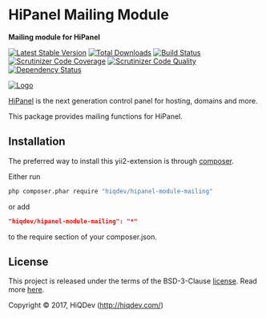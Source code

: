 HiPanel Mailing Module
======================

**Mailing module for HiPanel**

[![Latest Stable Version](https://poser.pugx.org/hiqdev/hipanel-module-mailing/v/stable)](https://packagist.org/packages/hiqdev/hipanel-module-mailing)
[![Total Downloads](https://poser.pugx.org/hiqdev/hipanel-module-mailing/downloads)](https://packagist.org/packages/hiqdev/hipanel-module-mailing)
[![Build Status](https://img.shields.io/travis/hiqdev/hipanel-module-mailing.svg)](https://travis-ci.org/hiqdev/hipanel-module-mailing)
[![Scrutinizer Code Coverage](https://img.shields.io/scrutinizer/coverage/g/hiqdev/hipanel-module-mailing.svg)](https://scrutinizer-ci.com/g/hiqdev/hipanel-module-mailing/)
[![Scrutinizer Code Quality](https://img.shields.io/scrutinizer/g/hiqdev/hipanel-module-mailing.svg)](https://scrutinizer-ci.com/g/hiqdev/hipanel-module-mailing/)
[![Dependency Status](https://www.versioneye.com/php/hiqdev:hipanel-module-mailing/dev-master/badge.svg)](https://www.versioneye.com/php/hiqdev:hipanel-module-mailing/dev-master)

[![Logo](https://raw.githubusercontent.com/hiqdev/hipanel-core/master/docs/logo.png)](https://hipanel.com/)

[HiPanel](http://hipanel.com) is the next generation control panel for hosting, domains and more.

This package provides mailing functions for HiPanel.

## Installation

The preferred way to install this yii2-extension is through [composer](http://getcomposer.org/download/).

Either run

```sh
php composer.phar require "hiqdev/hipanel-module-mailing"
```

or add

```json
"hiqdev/hipanel-module-mailing": "*"
```

to the require section of your composer.json.

## License

This project is released under the terms of the BSD-3-Clause [license](LICENSE).
Read more [here](http://choosealicense.com/licenses/bsd-3-clause).

Copyright © 2017, HiQDev (http://hiqdev.com/)
